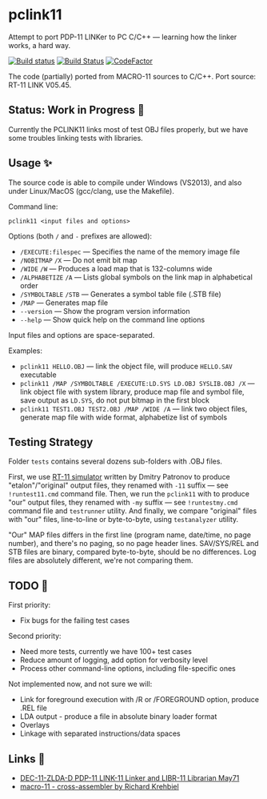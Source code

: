 # pclink11
Attempt to port PDP-11 LINKer to PC C/C++ — learning how the linker works, a hard way.

[![Build status](https://ci.appveyor.com/api/projects/status/3lt4c9rxx2bv0g0g?svg=true)](https://ci.appveyor.com/project/nzeemin/pclink11)
[![Build Status](https://travis-ci.org/nzeemin/pclink11.svg?branch=master)](https://travis-ci.org/nzeemin/pclink11)
[![CodeFactor](https://www.codefactor.io/repository/github/nzeemin/pclink11/badge)](https://www.codefactor.io/repository/github/nzeemin/pclink11)

The code (partially) ported from MACRO-11 sources to C/C++.
Port source: RT-11 LINK V05.45.

## Status: Work in Progress 🚧

Currently the PCLINK11 links most of test OBJ files properly, but we have some troubles linking tests with libraries.

## Usage ✨
The source code is able to compile under Windows (VS2013), and also under Linux/MacOS (gcc/clang, use the Makefile).

Command line:

`pclink11 <input files and options>`

Options (both `/` and `-` prefixes are allowed):
 - `/EXECUTE:filespec` — Specifies the name of the memory image file
 - `/NOBITMAP` `/X` — Do not emit bit map
 - `/WIDE` `/W` — Produces a load map that is 132-columns wide
 - `/ALPHABETIZE` `/A` — Lists global symbols on the link map in alphabetical order
 - `/SYMBOLTABLE` `/STB` — Generates a symbol table file (.STB file)
 - `/MAP` — Generates map file
 - `--version` — Show the program version information
 - `--help` — Show quick help on the command line options

Input files and options are space-separated.

Examples:
 - `pclink11 HELLO.OBJ` — link the object file, will produce `HELLO.SAV` executable
 - `pclink11 /MAP /SYMBOLTABLE /EXECUTE:LD.SYS LD.OBJ SYSLIB.OBJ /X` — link object file with system library, produce map file and symbol file, save output as `LD.SYS`, do not put bitmap in the first block
 - `pclink11 TEST1.OBJ TEST2.OBJ /MAP /WIDE /A` — link two object files, generate map file with wide format, alphabetize list of symbols

## Testing Strategy
Folder `tests` contains several dozens sub-folders with .OBJ files.

First, we use [RT-11 simulator](http://emulator.pdp-11.org.ru/RT-11/distr/) written by Dmitry Patronov to produce "etalon"/"original" output files, they renamed with `-11` suffix — see `!runtest11.cmd` command file.
Then, we run the `pclink11` with to produce "our" output files, they renamed with `-my` suffix — see `!runtestmy.cmd` command file and `testrunner` utility.
And finally, we compare "original" files with "our" files, line-to-line or byte-to-byte, using `testanalyzer` utility.

"Our" MAP files differs in the first line (program name, date/time, no page number), and there's no paging, so no page header lines.
SAV/SYS/REL and STB files are binary, compared byte-to-byte, should be no differences.
Log files are absolutely different, we're not comparing them.

## TODO 👷

First priority:
 - Fix bugs for the failing test cases
 
Second priority:
 - Need more tests, currently we have 100+ test cases
 - Reduce amount of logging, add option for verbosity level
 - Process other command-line options, including file-specific ones

Not implemented now, and not sure we will:
 - Link for foreground execution with /R or /FOREGROUND option, produce .REL file
 - LDA output - produce a file in absolute binary loader format
 - Overlays
 - Linkage with separated instructions/data spaces

## Links 🔗
 - [DEC-11-ZLDA-D PDP-11 LINK-11 Linker and LIBR-11 Librarian May71](https://archive.org/details/bitsavers_decpdp11do11LINK11LinkerandLIBR11LibrarianMay71_1259623)
 - [macro-11 - cross-assembler by Richard Krehbiel](https://github.com/simh/simtools/tree/master/crossassemblers/macro11)
